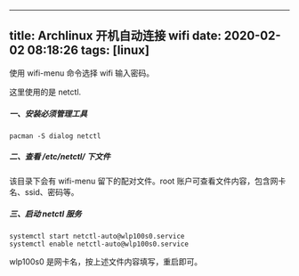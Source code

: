 
---
title: Archlinux 开机自动连接 wifi
date: 2020-02-02 08:18:26
tags: [linux]
---

使用 wifi-menu 命令选择 wifi 输入密码。

这里使用的是 netctl.
##### 一、安装必须管理工具


```
pacman -S dialog netctl
```

##### 二、查看 /etc/netctl/ 下文件

该目录下会有 wifi-menu 留下的配对文件。root 账户可查看文件内容，包含网卡名、ssid、密码等。

##### 三、启动 netctl 服务

	systemctl start netctl-auto@wlp100s0.service
	systemctl enable netctl-auto@wlp100s0.service

wlp100s0 是网卡名，按上述文件内容填写，重启即可。
